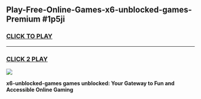 
## Play-Free-Online-Games-x6-unblocked-games-Premium #1p5ji
<h3>
<a href="https://premium.freeplayer.one?title=x6-unblocked-games&ref=8M">CLICK TO PLAY</a></h3>
<hr>

<h3>
<a href="https://premium.freeplayer.one?title=x6-unblocked-games&ref=8M">CLICK 2 PLAY</a>
  
</h3>

<a href="https://premium.freeplayer.one?title=x6-unblocked-games&ref=8M"><img src="https://clearcache.store/games.png"></a>


**x6-unblocked-games games unblocked: Your Gateway to Fun and Accessible Online Gaming**
